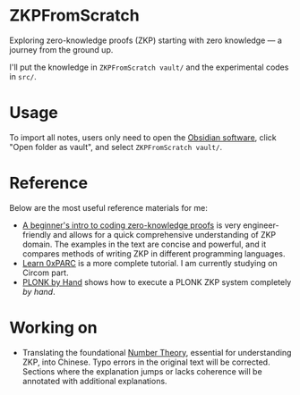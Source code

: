 # ZKPFromScratch
Exploring zero-knowledge proofs (ZKP) starting with zero knowledge — a journey from the ground up.

I'll put the knowledge in `ZKPFromScratch vault/` and the experimental codes in `src/`.

# Usage

To import all notes, users only need to open the [Obsidian software](https://obsidian.md/), click "Open folder as vault", and select `ZKPFromScratch vault/`.

# Reference

Below are the most useful reference materials for me:

- [A beginner's intro to coding zero-knowledge proofs](https://dev.to/spalladino/a-beginners-intro-to-coding-zero-knowledge-proofs-c56)
is very engineer-friendly and allows for a quick comprehensive understanding of ZKP domain.
The examples in the text are concise and powerful, and it compares methods of writing ZKP in different programming languages.
- [Learn 0xPARC](https://learn.0xparc.org/) is a more complete tutorial. I am currently studying on Circom part.
- [PLONK by Hand](https://research.metastate.dev/plonk-by-hand-part-1/) shows how to execute a PLONK ZKP system completely _by hand_.

# Working on

- Translating the foundational [Number Theory](https://crypto.stanford.edu/pbc/notes/numbertheory/), essential for understanding ZKP, into Chinese. Typo errors in the original text will be corrected. Sections where the explanation jumps or lacks coherence will be annotated with additional explanations.
